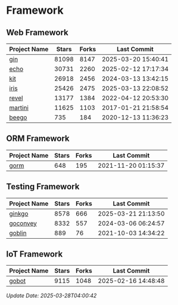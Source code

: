 # Framework

## Web Framework
| Project Name | Stars | Forks | Last Commit |
| ------------ | ----- | ----- | ----------- |
| [gin](https://github.com/gin-gonic/gin) | 81098 | 8147 | 2025-03-20 15:40:41 |
| [echo](https://github.com/labstack/echo) | 30731 | 2260 | 2025-02-12 17:17:34 |
| [kit](https://github.com/go-kit/kit) | 26918 | 2456 | 2024-03-13 13:42:15 |
| [iris](https://github.com/kataras/iris) | 25426 | 2475 | 2025-03-13 22:08:52 |
| [revel](https://github.com/revel/revel) | 13177 | 1384 | 2022-04-12 20:53:30 |
| [martini](https://github.com/go-martini/martini) | 11625 | 1103 | 2017-01-21 21:58:54 |
| [beego](https://github.com/astaxie/beego) | 735 | 184 | 2020-12-13 11:36:23 |

## ORM Framework
| Project Name | Stars | Forks | Last Commit |
| ------------ | ----- | ----- | ----------- |
| [gorm](https://github.com/jinzhu/gorm) | 648 | 195 | 2021-11-20 01:15:37 |

## Testing Framework
| Project Name | Stars | Forks | Last Commit |
| ------------ | ----- | ----- | ----------- |
| [ginkgo](https://github.com/onsi/ginkgo) | 8578 | 666 | 2025-03-21 21:13:50 |
| [goconvey](https://github.com/smartystreets/goconvey) | 8332 | 557 | 2024-03-06 06:24:57 |
| [goblin](https://github.com/franela/goblin) | 889 | 76 | 2021-10-03 14:34:22 |

## IoT Framework
| Project Name | Stars | Forks | Last Commit |
| ------------ | ----- | ----- | ----------- |
| [gobot](https://github.com/hybridgroup/gobot) | 9115 | 1048 | 2025-02-16 14:48:48 |

*Update Date: 2025-03-28T04:00:42*